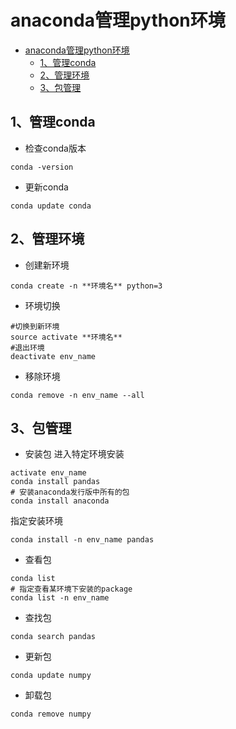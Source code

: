 # anaconda管理python环境

<!-- @import "[TOC]" {cmd="toc" depthFrom=1 depthTo=6 orderedList=0} -->
<!-- code_chunk_output -->

* [anaconda管理python环境](#anaconda管理python环境)
	* [1、管理conda](#1-管理conda)
	* [2、管理环境](#2-管理环境)
	* [3、包管理](#3-包管理)

<!-- /code_chunk_output -->

## 1、管理conda
+ 检查conda版本
```
conda -version
```

+ 更新conda
```
conda update conda
```

## 2、管理环境
+ 创建新环境
```
conda create -n **环境名** python=3
```

+ 环境切换
```
#切换到新环境
source activate **环境名**
#退出环境
deactivate env_name
```

+ 移除环境
```
conda remove -n env_name --all
```

## 3、包管理
+ 安装包
进入特定环境安装
```
activate env_name
conda install pandas
# 安装anaconda发行版中所有的包
conda install anaconda
```
指定安装环境
```
conda install -n env_name pandas
```

+ 查看包
```
conda list
# 指定查看某环境下安装的package
conda list -n env_name
```

+ 查找包
```
conda search pandas
```

+ 更新包
```
conda update numpy
```

+ 卸载包
```
conda remove numpy
```
